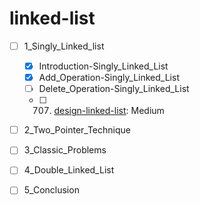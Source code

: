 # linked-list
- [ ] 1_Singly_Linked_list
  - [x] Introduction-Singly_Linked_List
  - [x] Add_Operation-Singly_Linked_List
  - [ ] Delete_Operation-Singly_Linked_List
  - [ ] 707. [design-linked-list](https://leetcode.com/problems/design-linked-list/): Medium
- [ ] 2_Two_Pointer_Technique
- [ ] 3_Classic_Problems
- [ ] 4_Double_Linked_List
- [ ] 5_Conclusion

